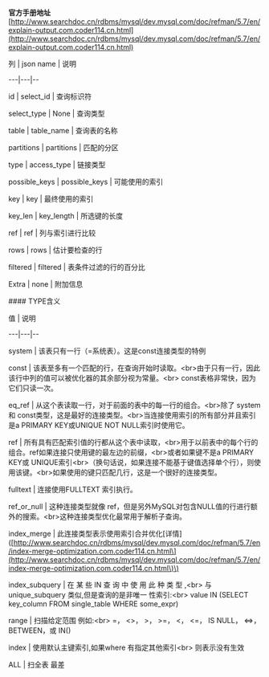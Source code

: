 **官方手册地址** [http://www.searchdoc.cn/rdbms/mysql/dev.mysql.com/doc/refman/5.7/en/explain-output.com.coder114.cn.html](http://www.searchdoc.cn/rdbms/mysql/dev.mysql.com/doc/refman/5.7/en/explain-output.com.coder114.cn.html)

列 \| json name \| 说明

---\|---\|--

id \| select\_id \| 查询标识符

select\_type \| None \| 查询类型

table \| table\_name \| 查询表的名称

partitions \| partitions \| 匹配的分区

type \| access\_type \| 链接类型

possible\_keys \| possible\_keys \| 可能使用的索引

key \| key \| 最终使用的索引

key\_len \| key\_length \| 所选键的长度

ref \| ref \| 列与索引进行比较

rows \| rows    \| 估计要检查的行

filtered \| filtered    \| 表条件过滤的行的百分比

Extra \| none \| 附加信息

\#\#\#\# TYPE含义

值 \| 说明

---\|---\|--

system \| 该表只有一行（=系统表）。这是const连接类型的特例

const \| 该表至多有一个匹配的行，在查询开始时读取。&lt;br&gt;由于只有一行，因此该行中列的值可以被优化器的其余部分视为常量。&lt;br&gt; const表格非常快，因为它们只读一次。

eq\_ref \| 从这个表读取一行，对于前面的表中的每一行的组合。&lt;br&gt;除了 system和 const类型，这是最好的连接类型。&lt;br&gt;当连接使用索引的所有部分并且索引是a PRIMARY KEY或UNIQUE NOT NULL索引时使用它。

ref \| 所有具有匹配索引值的行都从这个表中读取，&lt;br&gt;用于以前表中的每个行的组合。ref如果连接只使用键的最左边的前缀，&lt;br&gt;或者如果键不是a PRIMARY KEY或 UNIQUE索引&lt;br&gt;（换句话说，如果连接不能基于键值选择单个行），则使用该键。&lt;br&gt;如果使用的键只匹配几行，这是一个很好的连接类型。

fulltext \| 连接使用FULLTEXT 索引执行。

ref\_or\_null \| 这种连接类型就像 ref，但是另外MySQL对包含NULL值的行进行额外的搜索。&lt;br&gt;这种连接类型优化最常用于解析子查询。

index\_merge \| 此连接类型表示使用索引合并优化\[详情\]\([http://www.searchdoc.cn/rdbms/mysql/dev.mysql.com/doc/refman/5.7/en/index-merge-optimization.com.coder114.cn.html\](http://www.searchdoc.cn/rdbms/mysql/dev.mysql.com/doc/refman/5.7/en/index-merge-optimization.com.coder114.cn.html\)\)

index\_subquery \| 在 某 些 IN 查 询 中 使 用 此 种 类 型 ,&lt;br&gt; 与 unique\_subquery 类似,但是查询的是非唯一 性索引:&lt;br&gt; value IN \(SELECT key\_column FROM single\_table WHERE some\_expr\)

range \| 扫描给定范围 例如:&lt;br&gt; =， &lt;&gt;， &gt;， &gt;=， &lt;， &lt;=， IS NULL， &lt;=&gt;， BETWEEN，或 IN\(\)

index \| 使用默认主键索引,如果where 有指定其他索引&lt;br&gt; 则表示没有生效

ALL \| 扫全表  最差

